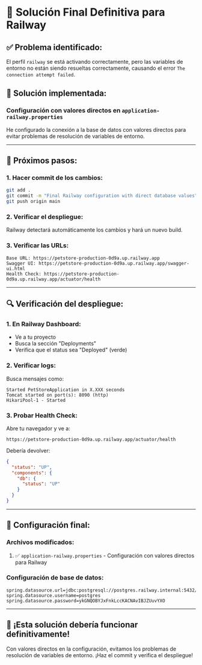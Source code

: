 # 🚀 Solución Final Definitiva para Railway

## ✅ **Problema identificado:**
El perfil `railway` se está activando correctamente, pero las variables de entorno no están siendo resueltas correctamente, causando el error `The connection attempt failed`.

## 🎯 **Solución implementada:**

### **Configuración con valores directos en `application-railway.properties`**
He configurado la conexión a la base de datos con valores directos para evitar problemas de resolución de variables de entorno.

---

## 🚀 **Próximos pasos:**

### **1. Hacer commit de los cambios:**
```bash
git add .
git commit -m "Final Railway configuration with direct database values"
git push origin main
```

### **2. Verificar el despliegue:**
Railway detectará automáticamente los cambios y hará un nuevo build.

### **3. Verificar las URLs:**
```
Base URL: https://petstore-production-0d9a.up.railway.app
Swagger UI: https://petstore-production-0d9a.up.railway.app/swagger-ui.html
Health Check: https://petstore-production-0d9a.up.railway.app/actuator/health
```

---

## 🔍 **Verificación del despliegue:**

### **1. En Railway Dashboard:**
- Ve a tu proyecto
- Busca la sección "Deployments"
- Verifica que el status sea "Deployed" (verde)

### **2. Verificar logs:**
Busca mensajes como:
```
Started PetStoreApplication in X.XXX seconds
Tomcat started on port(s): 8090 (http)
HikariPool-1 - Started
```

### **3. Probar Health Check:**
Abre tu navegador y ve a:
```
https://petstore-production-0d9a.up.railway.app/actuator/health
```

Debería devolver:
```json
{
  "status": "UP",
  "components": {
    "db": {
      "status": "UP"
    }
  }
}
```

---

## 🎯 **Configuración final:**

### **Archivos modificados:**
1. ✅ `application-railway.properties` - Configuración con valores directos para Railway

### **Configuración de base de datos:**
```
spring.datasource.url=jdbc:postgresql://postgres.railway.internal:5432/railway
spring.datasource.username=postgres
spring.datasource.password=ykGNQOBYJxFnkLccKACNAvIBJZUuvYXO
```

---

## 🚀 **¡Esta solución debería funcionar definitivamente!**

Con valores directos en la configuración, evitamos los problemas de resolución de variables de entorno. ¡Haz el commit y verifica el despliegue!
